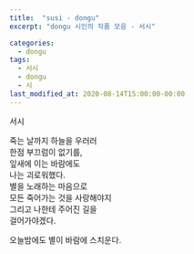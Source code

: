 ```yaml
---
title:  "susi - dongu"
excerpt: "dongu 시인의 작품 모음 - 서시"

categories:
  - dongu
tags:
  - 서시
  - dongu
  - 시
last_modified_at: 2020-08-14T15:00:00-00:00
---
```


서시

죽는 날까지 하늘을 우러러  
한점 부끄럼이 없기를,  
잎새에 이는 바람에도  
나는 괴로워했다.  
별을 노래하는 마음으로  
모든 죽어가는 것을 사랑해야지  
그리고 나한테 주어진 길을  
걸어가야겠다.  

오늘밤에도 별이 바람에 스치운다.